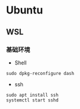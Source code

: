 # Ubuntu

## WSL

### 基础环境
- Shell
```
sudo dpkg-reconfigure dash
```
- ssh
```
sudo apt install ssh
systemctl start sshd
```
